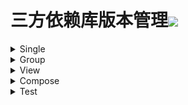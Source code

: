 # 三方依赖库版本管理[![](https://jitpack.io/v/qiushui95/AndroidDependencies.svg)](https://jitpack.io/#qiushui95/AndroidDependencies)  
<details>  

<summary>Single</summary>  

  

>[Activity](https://developer.android.com/jetpack/androidx/releases/activity)  

>>implementation(androidx.activity:activity-ktx:1.3.0-beta01)  

>[AliPush](https://help.aliyun.com/document_detail/190009.html?spm=a2c4g.11174283.3.2.52eb6d163QVxjG)(阿里推送)  

>>implementation(com.aliyun.ams:alicloud-android-push:3.3.0)  

>[AndroidUtil](https://github.com/Blankj/AndroidUtilCode)(多功能工具包)  

>>implementation(com.blankj:utilcodex:1.30.6)  

>[Appcompat](https://developer.android.com/jetpack/androidx/releases/appcompat)  

>>implementation(androidx.appcompat:appcompat:1.3.0)  

>[Background](https://github.com/JavaNoober/BackgroundLibrary)(背景生成工具库)  

>>implementation(com.github.JavaNoober.BackgroundLibrary:libraryx:1.7.1)  

>[Coil](https://github.com/coil-kt/coil)(图片加载)  

>>implementation(io.coil-kt:coil:1.2.2)  

>[ColorKtx](https://github.com/JorgeCastilloPrz/AndroidColorX)(颜色帮助库)  

>>implementation(me.jorgecastillo:androidcolorx:0.2.0)  

>[DateTimePicker](https://github.com/loperSeven/DateTimePicker)(时间选择器)  

>>implementation(com.github.loperSeven:DateTimePicker:0.3.1)  

>[ImagePicker](https://github.com/yangpeixing/YImagePicker)(多媒体选择库)  

>>implementation(com.ypx.yimagepicker:androidx:3.1.4)  

>[JodaTime](https://github.com/JodaOrg/joda-time)(时间处理库)  

>>implementation(joda-time:joda-time:2.10.10)  

>[LeakCanary](https://square.github.io/leakcanary/getting_started/)(内存泄露监控)  

>>implementation(com.squareup.leakcanary:leakcanary-android:2.7)  

>[Mmkv](https://github.com/Tencent/MMKV/blob/master/README_CN.md)(持久KV数据存储)  

>>implementation(com.tencent:mmkv-static:1.2.9)  

>[PermissionX](https://github.com/guolindev/PermissionX)(权限请求)  

>>implementation(com.permissionx.guolindev:permissionx:1.4.0)  

>[QrScanner](https://github.com/jenly1314/ZXingLite)(二维码扫描)  

>>implementation(com.king.zxing:zxing-lite:2.0.3)  

>[SoLoader](https://github.com/facebook/soloader)(so加载库)  

>>implementation(com.facebook.soloader:soloader:0.10.1)  

>[Store](https://github.com/dropbox/Store)(多数据源)  

>>implementation(com.dropbox.mobile.store:store4:4.0.1)  

>[WeChat](https://developers.weixin.qq.com/doc/oplatform/Mobile_App/Resource_Center_Homepage.html)(微信开发Sdk)  

>>implementation(com.tencent.mm.opensdk:wechat-sdk-android-without-mta:6.7.4)  

>[XCrash](https://github.com/iqiyi/xCrash/blob/master/README.zh-CN.md)(奔溃日志收集)  

>>implementation(com.iqiyi.xcrash:xcrash-android-lib:3.0.0)  

</details>  

<details>  

<summary>Group</summary>  

  

>[Architecture](https://github.com/qiushui95/MyArchitecture)(我的架构组件)  

>>Constant  

>>>implementation(com.github.qiushui95.MyArchitecture:architecture-constant:1.0.15)  

>>Domain  

>>>implementation(com.github.qiushui95.MyArchitecture:architecture-domain:1.0.15)  

>>DomainImpl  

>>>implementation(com.github.qiushui95.MyArchitecture:architecture-domain-impl:1.0.15)  

>>Entity  

>>>implementation(com.github.qiushui95.MyArchitecture:architecture-entity:1.0.15)  

>>Error  

>>>implementation(com.github.qiushui95.MyArchitecture:architecture-error:1.0.15)  

>>Ext  

>>>implementation(com.github.qiushui95.MyArchitecture:architecture-ext:1.0.15)  

>>FlowWork  

>>>implementation(com.github.qiushui95.MyArchitecture:architecture-flow-work:1.0.15)  

>>Getter  

>>>implementation(com.github.qiushui95.MyArchitecture:architecture-getter:1.0.15)  

>>Http  

>>>implementation(com.github.qiushui95.MyArchitecture:architecture-http:1.0.15)  

>>Initializer  

>>>implementation(com.github.qiushui95.MyArchitecture:architecture-initializer:1.0.15)  

>>Model  

>>>implementation(com.github.qiushui95.MyArchitecture:architecture-model:1.0.15)  

>>Starter  

>>>implementation(com.github.qiushui95.MyArchitecture:architecture-starter:1.0.15)  

>[BasePopup](https://github.com/razerdp/BasePopup)(弹窗)  

>>Candy  

>>>implementation(io.github.razerdp:BasePopup:3.1.2-SNAPSHOT)  

>>Stable  

>>>implementation(io.github.razerdp:BasePopup:3.1.0)  

>[Chucker](https://github.com/ChuckerTeam/chucker)(网络请求监控)  

>>Debug  

>>>debugImplementation(com.github.chuckerteam.chucker:library:3.4.0)  

>>Release  

>>>releaseImplementation(com.github.chuckerteam.chucker:library-no-op:3.4.0)  

>[Core](https://developer.android.com/jetpack/androidx/releases/core)(core)  

>>Animation  

>>>implementation(androidx.core:core-animation:1.0.0-alpha02)  

>>AnimationTest  

>>>implementation(androidx.core:core-animation-testing:1.0.0-alpha02)  

>>Ktx  

>>>implementation(androidx.core:core-ktx:1.6.0-beta02)  

>>Role  

>>>implementation(androidx.core:core-role:1.0.0)  

>[Coroutines](https://github.com/Kotlin/kotlinx.coroutines)(协程)  

>>Core  

>>>implementation(org.jetbrains.kotlinx:kotlinx-coroutines-android:1.5.0)  

>>Test  

>>>testImplementation(org.jetbrains.kotlinx:kotlinx-coroutines-test:1.5.0)  

>[DialogX](https://github.com/kongzue/DialogX)(常用弹窗)  

>>Core  

>>>implementation(com.github.kongzue.DialogX:DialogX:0.0.37)  

>[DownloadAndUpload](https://github.com/AriaLyy/Aria)(文件下载与上传)  

>>Compiler  

>>>kapt(com.arialyy.aria:compiler:3.8.15)  

>>Core  

>>>implementation(com.arialyy.aria:core:3.8.15)  

>>Ftp  

>>>implementation(com.arialyy.aria:ftpComponent:3.8.15)  

>>M3u8  

>>>implementation(com.arialyy.aria:m3u8Component:3.8.15)  

>>Sftp  

>>>implementation(com.arialyy.aria:sftpComponent:3.8.15)  

>[Epoxy](https://github.com/airbnb/epoxy)(RecyclerView适配库)  

>>Compiler  

>>>kapt(com.airbnb.android:epoxy-processor:4.6.2)  

>>Core  

>>>implementation(com.airbnb.android:epoxy:4.6.2)  

>>Glide  

>>>implementation(com.airbnb.android:epoxy-glide-preloading:4.6.2)  

>[FlowBinding](https://github.com/ReactiveCircus/FlowBinding)  

>>Activity  

>>>implementation(io.github.reactivecircus.flowbinding:flowbinding-activity:1.1.0)  

>>Appcompat  

>>>implementation(io.github.reactivecircus.flowbinding:flowbinding-appcompat:1.1.0)  

>>Basic  

>>>implementation(io.github.reactivecircus.flowbinding:flowbinding-android:1.1.0)  

>>Core  

>>>implementation(io.github.reactivecircus.flowbinding:flowbinding-core:1.1.0)  

>>DrawerLayout  

>>>implementation(io.github.reactivecircus.flowbinding:flowbinding-drawerlayout:1.1.0)  

>>Lifecycle  

>>>implementation(io.github.reactivecircus.flowbinding:flowbinding-lifecycle:1.1.0)  

>>Material  

>>>implementation(io.github.reactivecircus.flowbinding:flowbinding-material:1.1.0)  

>>Navigation  

>>>implementation(io.github.reactivecircus.flowbinding:flowbinding-navigation:1.1.0)  

>>Preference  

>>>implementation(io.github.reactivecircus.flowbinding:flowbinding-preference:1.1.0)  

>>RecyclerView  

>>>implementation(io.github.reactivecircus.flowbinding:flowbinding-recyclerview:1.1.0)  

>>SwipeRefreshLayout  

>>>implementation(io.github.reactivecircus.flowbinding:flowbinding-swiperefreshlayout:1.1.0)  

>>ViewPager2  

>>>implementation(io.github.reactivecircus.flowbinding:flowbinding-viewpager2:1.1.0)  

>[Fragment](https://developer.android.com/jetpack/androidx/releases/fragment)  

>>Core  

>>>implementation(androidx.fragment:fragment-ktx:1.3.4)  

>>Test  

>>>testImplementation(androidx.fragment:fragment-testing:1.3.4)  

>[FragmentManager](https://developer.android.com/jetpack/androidx/releases/fragment)(Fragment管理)  

>>Core  

>>>implementation(com.github.weikaiyun.SFragmentation:fragmentation:1.8.2)  

>>SwipeBack  

>>>implementation(com.github.weikaiyun.SFragmentation:fragmentation_swipeback:1.8.2)  

>[Glide](https://github.com/bumptech/glide)(图片加载)  

>>Annotation  

>>>implementation(com.github.bumptech.glide:annotations:4.12.0)  

>>Compiler  

>>>kapt(com.github.bumptech.glide:compiler:4.12.0)  

>>Core  

>>>implementation(com.github.bumptech.glide:glide:4.12.0)  

>>[GpuImage](https://github.com/cats-oss/android-gpuimage)(Gpu处理图片效果)  

>>>implementation(jp.co.cyberagent.android:gpuimage:2.1.0)  

>>OkHttp  

>>>implementation(com.github.bumptech.glide:okhttp3-integration:4.12.0)  

>>[Transformations](https://github.com/wasabeef/glide-transformations)(图片变换库)  

>>>implementation(jp.wasabeef:glide-transformations:4.3.0)  

>[KeyCreator](https://github.com/qiushui95/KeysCreator)(key生成器)  

>>Compiler  

>>>kapt(com.github.qiushui95.KeysCreator:compiler:1.1.0)  

>>Core  

>>>implementation(com.github.qiushui95.KeysCreator:annotations:1.1.0)  

>[Koin](https://github.com/InsertKoinIO/koin)(依赖注入库)  

>>Android  

>>>implementation(io.insert-koin:koin-android:3.1.0)  

>>Core  

>>>implementation(io.insert-koin:koin-core:3.1.0)  

>>Test  

>>>testImplementation(io.insert-koin:koin-test-junit5:3.1.0)  

>>WorkManager  

>>>implementation(io.insert-koin:koin-androidx-workmanager:3.1.0)  

>[KoinOld](https://github.com/InsertKoinIO/koin)(依赖注入库)  

>>Android  

>>>implementation(io.insert-koin:koin-androidx-ext:2.2.3)  

>>Core  

>>>implementation(io.insert-koin:koin-core-ext:2.2.3)  

>>Scope  

>>>implementation(io.insert-koin:koin-androidx-scope:2.2.3)  

>>Test  

>>>testImplementation(io.insert-koin:koin-test:2.2.3)  

>>ViewModel  

>>>implementation(io.insert-koin:koin-androidx-viewmodel:2.2.3)  

>[Kotlin](https://github.com/JetBrains/kotlin)  

>>Reflect  

>>>implementation(org.jetbrains.kotlin:kotlin-reflect:1.5.10)  

>>Stdlib  

>>>implementation(org.jetbrains.kotlin:kotlin-stdlib:1.5.10)  

>[Lifecycle](https://developer.android.com/jetpack/androidx/releases/lifecycle)  

>>Common  

>>>implementation(androidx.lifecycle:lifecycle-common:2.3.1)  

>>LiveData  

>>>implementation(androidx.lifecycle:lifecycle-livedata-ktx:2.3.1)  

>>Process  

>>>implementation(androidx.lifecycle:lifecycle-process:2.3.1)  

>>Runtime  

>>>implementation(androidx.lifecycle:lifecycle-runtime-ktx:2.3.1)  

>>SavedState  

>>>implementation(androidx.lifecycle:lifecycle-viewmodel-savedstate:2.3.1)  

>>Service  

>>>implementation(androidx.lifecycle:lifecycle-service:2.3.1)  

>>ViewModel  

>>>implementation(androidx.lifecycle:lifecycle-viewmodel-ktx:2.3.1)  

>[MoShi](https://github.com/square/moshi)(json解析库)  

>>Compiler  

>>>kapt(com.squareup.moshi:moshi-kotlin-codegen:1.12.0)  

>>Core  

>>>implementation(com.squareup.moshi:moshi:1.12.0)  

>[Navigation](https://developer.android.com/jetpack/androidx/releases/navigation)(Fragment导航库)  

>>Core  

>>>implementation(androidx.navigation:navigation-fragment-ktx:2.3.5)  

>>Features  

>>>implementation(androidx.navigation:navigation-dynamic-features-fragment:2.3.5)  

>>Test  

>>>testImplementation(androidx.navigation:navigation-testing:2.3.5)  

>>Ui  

>>>implementation(androidx.navigation:navigation-ui-ktx:2.3.5)  

>[OkHttp](https://github.com/square/okhttp)  

>>Core  

>>>implementation(com.squareup.okhttp3:okhttp:4.9.1)  

>>Interceptor  

>>>implementation(com.localebro:okhttpprofiler:1.0.8)  

>>Mock  

>>>androidTestImplementation(com.squareup.okhttp3:mockwebserver:4.9.1)  

>[Paris](https://github.com/airbnb/paris)  

>>Compiler  

>>>kapt(com.airbnb.android:paris-processor:1.7.3)  

>>Core  

>>>implementation(com.airbnb.android:paris:1.7.3)  

>[Retrofit](https://github.com/square/retrofit)(网络请求)  

>>Core  

>>>implementation(com.squareup.retrofit2:retrofit:2.9.0)  

>>MoShi  

>>>implementation(com.squareup.retrofit2:converter-moshi:2.9.0)  

>[Room](https://developer.android.com/jetpack/androidx/releases/room)(Sqlite数据库)  

>>Compiler  

>>>kapt(androidx.room:room-compiler:2.3.0)  

>>Core  

>>>implementation(androidx.room:room-runtime:2.3.0)  

>>Ktx  

>>>implementation(androidx.room:room-ktx:2.3.0)  

>>Test  

>>>testImplementation(androidx.room:room-testing:2.3.0)  

>[WorkManager](https://developer.android.com/jetpack/androidx/releases/work)(任务管理器)  

>>Core  

>>>implementation(androidx.work:work-runtime-ktx:2.5.0)  

>>Test  

>>>testImplementation(androidx.work:work-testing:2.5.0)  

</details>  

<details>  

<summary>View</summary>  

  

>[AgentWeb](https://github.com/Justson/AgentWeb)(浏览器)  

>>implementation(com.github.Justson.AgentWeb:agentweb-core:v4.1.9-androidx)  

>[BannerView](https://github.com/xiaohaibin/XBanner/tree/androidX)(轮播控件)  

>>implementation(com.github.xiaohaibin:XBanner:androidx_v1.1.3)  

>[BlurView](https://github.com/Dimezis/BlurView)(高斯模糊)  

>>implementation(com.eightbitlab:blurview:1.6.6)  

>[BottomNavigation](https://github.com/Ashok-Varma/BottomNavigation)(底部导航)  

>>implementation(com.ashokvarma.android:bottom-navigation-bar:2.2.0)  

>[ConstraintLayout](https://developer.android.com/jetpack/androidx/releases/constraintlayout)(约束布局)  

>>implementation(androidx.constraintlayout:constraintlayout:2.0.4)  

>[CornerView](https://github.com/KuangGang/RoundCorners)(圆角控件)  

>>implementation(com.github.KuangGang:RoundCorners:1.1.0)  

>[FlexBox](https://github.com/google/flexbox-layout)(流式布局)  

>>implementation(com.google.android:flexbox:2.0.1)  

>[FormatterEdit](https://github.com/dkzwm/FormatEditText)(输入格式化控件)  

>>implementation(me.dkzwm.widget.fet:core:0.2.0)  

>[LottieView](https://github.com/airbnb/lottie-android)(动画框架)  

>>implementation(com.airbnb.android:lottie:3.7.0)  

>[MarqueeView](https://github.com/sunfusheng/MarqueeView)(跑马灯控件)  

>>implementation(com.sunfusheng:MarqueeView:1.4.1)  

>[Material](https://github.com/material-components/material-components-android)  

>>implementation(com.google.android.material:material:1.4.0-rc01)  

>[PinView](https://github.com/ChaosLeung/PinView)(密码输入框)  

>>implementation(io.github.chaosleung:pinview:1.4.4)  

>[RecyclerView](https://developer.android.com/jetpack/androidx/releases/recyclerview)  

>>implementation(androidx.recyclerview:recyclerview:1.2.1)  

>[ShadowLayout](https://github.com/lihangleo2/ShadowLayout)(阴影控件)  

>>implementation(com.github.lihangleo2:ShadowLayout:3.2.0)  

>[SwipeRefreshLayout](https://developer.android.com/jetpack/androidx/releases/swiperefreshlayout)(下拉刷新控件)  

>>implementation(androidx.swiperefreshlayout:swiperefreshlayout:1.2.0-alpha01)  

>[SwitchButton](https://github.com/kyleduo/SwitchButton)(开关按钮)  

>>implementation(com.kyleduo.switchbutton:library:2.0.3)  

>[ViewPager2](https://developer.android.com/jetpack/androidx/releases/viewpager2)  

>>implementation(androidx.viewpager2:viewpager2:1.1.0-alpha01)  

</details>  

<details>  

<summary>Compose</summary>  

  

>[Accompanist](https://github.com/google/accompanist)  

>>AppcompatTheme  

>>>implementation(com.google.accompanist:accompanist-appcompat-theme:0.11.1)  

>>Coil  

>>>implementation(com.google.accompanist:accompanist-coil:0.11.1)  

>>FlowLayout  

>>>implementation(com.google.accompanist:accompanist-flowlayout:0.11.1)  

>>Insets  

>>>implementation(com.google.accompanist:accompanist-insets:0.11.1)  

>>Pager  

>>>implementation(com.google.accompanist:accompanist-pager:0.11.1)  

>>SwipeRefresh  

>>>implementation(com.google.accompanist:accompanist-swiperefresh:0.11.1)  

>>SystemUiController  

>>>implementation(com.google.accompanist:accompanist-systemuicontroller:0.11.1)  

>[Activity](https://developer.android.com/jetpack/androidx/releases/activity)  

>>implementation(androidx.activity:activity-compose:1.3.0-beta01)  

>[ConstraintLayout](https://developer.android.com/jetpack/androidx/releases/constraintlayout)  

>>implementation(androidx.constraintlayout:constraintlayout-compose:1.0.0-alpha07)  

>[Navigation](https://developer.android.com/jetpack/androidx/releases/navigation)  

>>implementation(androidx.navigation:navigation-compose:2.4.0-alpha02)  

>[Official](https://developer.android.com/jetpack/androidx/releases/compose)  

>>Animation  

>>>implementation(androidx.compose.animation:animation:1.0.0-beta08)  

>>Compiler  

>>>implementation(androidx.compose.compiler:compiler:1.0.0-beta08)  

>>Foundation  

>>>implementation(androidx.compose.foundation:foundation:1.0.0-beta08)  

>>LiveData  

>>>implementation(androidx.compose.runtime:runtime-livedata:1.0.0-beta08)  

>>Material  

>>>implementation(androidx.compose.material:material:1.0.0-beta08)  

>>MaterialIcon  

>>>implementation(androidx.compose.material:material-icons-core:1.0.0-beta08)  

>>MaterialIconExtended  

>>>implementation(androidx.compose.material:material-icons-extended:1.0.0-beta08)  

>>Test  

>>>androidTestImplementation(androidx.compose.ui:ui-test-junit4:1.0.0-beta08)  

>>Ui  

>>>implementation(androidx.compose.ui:ui:1.0.0-beta08)  

>>UiTooling  

>>>implementation(androidx.compose.ui:ui-tooling:1.0.0-beta08)  

>[ViewModel](https://developer.android.com/jetpack/androidx/releases/lifecycle#lifecycle_viewmodel_compose_2)  

>>implementation(androidx.lifecycle:lifecycle-viewmodel-compose:1.0.0-alpha06)  

</details>  

<details>  

<summary>Test</summary>  

  

>[Espresso](https://mvnrepository.com/artifact/androidx.test.espresso/espresso-core)(UI自动化测试)  

>>androidTestImplementation(androidx.test.espresso:espresso-core:3.3.0)  

>[Junit](https://mvnrepository.com/artifact/junit/junit)(单元测试)  

>>testImplementation(junit:junit:4.13.2)  

>[JunitExt](https://mvnrepository.com/artifact/androidx.test.ext/junit-ktx)(单元测试扩展)  

>>testImplementation(androidx.test.ext:junit-ktx:1.1.2)  

</details>  
